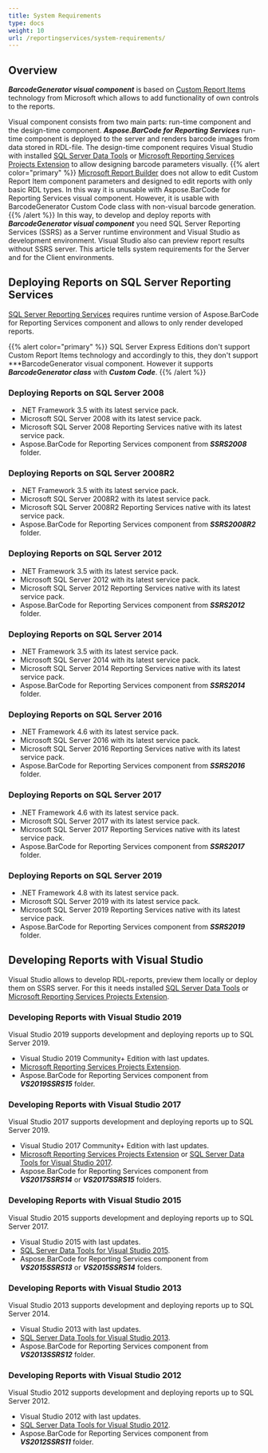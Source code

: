 ```yaml
---
title: System Requirements
type: docs
weight: 10
url: /reportingservices/system-requirements/
---
```

## **Overview**
***BarcodeGenerator visual component*** is based on [Custom Report Items](https://docs.microsoft.com/sql/reporting-services/custom-report-items/custom-report-items) technology from Microsoft which allows to add functionality of own controls to the reports.

Visual component consists from two main parts: run-time component and the design-time component. ***Aspose.BarCode for Reporting Services*** run-time component is deployed to the server and renders barcode images from data stored in RDL-file. The design-time component requires Visual Studio with installed [SQL Server Data Tools](https://docs.microsoft.com/sql/ssdt/download-sql-server-data-tools-ssdt) or [Microsoft Reporting Services Projects Extension](https://marketplace.visualstudio.com/items?itemName=ProBITools.MicrosoftReportProjectsforVisualStudio) to allow designing barcode parameters visually.
{{% alert color="primary" %}} 
[Microsoft Report Builder](https://www.microsoft.com/en-us/download/details.aspx?id=53613) does not allow to edit Custom Report Item component parameters and designed to edit reports with only basic RDL types. In this way it is unusable with Aspose.BarCode for Reporting Services visual component. However, it is usable with BarcodeGenerator Custom Code class with non-visual barcode generation.
{{% /alert %}} 
In this way, to develop and deploy reports with ***BarcodeGenerator visual component*** you need SQL Server Reporting Services (SSRS) as a Server runtime environment and Visual Studio as development environment. Visual Studio also can preview report results without SSRS server. This article tells system requirements for the Server and for the Client environments.

## **Deploying Reports on SQL Server Reporting Services**
[SQL Server Reporting Services](https://docs.microsoft.com/sql/reporting-services/create-deploy-and-manage-mobile-and-paginated-reports) requires runtime version of Aspose.BarCode for Reporting Services component and allows to only render developed reports.

{{% alert color="primary" %}} 
SQL Server Express Editions don't support Custom Report Items technology and accordingly to this, they don't support ***BarcodeGenerator visual component. However it supports ***BarcodeGenerator class*** with ***Custom Code***.
{{% /alert %}}

### **Deploying Reports on SQL Server 2008**
- .NET Framework 3.5 with its latest service pack.
- Microsoft SQL Server 2008 with its latest service pack.
- Microsoft SQL Server 2008 Reporting Services native with its latest service pack.
- Aspose.BarCode for Reporting Services component from ***SSRS2008*** folder.

### **Deploying Reports on SQL Server 2008R2**
- .NET Framework 3.5 with its latest service pack.
- Microsoft SQL Server 2008R2 with its latest service pack.
- Microsoft SQL Server 2008R2 Reporting Services native with its latest service pack.
- Aspose.BarCode for Reporting Services component from ***SSRS2008R2*** folder.

### **Deploying Reports on SQL Server 2012**
- .NET Framework 3.5 with its latest service pack.
- Microsoft SQL Server 2012 with its latest service pack.
- Microsoft SQL Server 2012 Reporting Services native with its latest service pack.
- Aspose.BarCode for Reporting Services component from ***SSRS2012*** folder.

### **Deploying Reports on SQL Server 2014**
- .NET Framework 3.5 with its latest service pack.
- Microsoft SQL Server 2014 with its latest service pack.
- Microsoft SQL Server 2014 Reporting Services native with its latest service pack.
- Aspose.BarCode for Reporting Services component from ***SSRS2014*** folder.

### **Deploying Reports on SQL Server 2016**
- .NET Framework 4.6 with its latest service pack.
- Microsoft SQL Server 2016 with its latest service pack.
- Microsoft SQL Server 2016 Reporting Services native with its latest service pack.
- Aspose.BarCode for Reporting Services component from ***SSRS2016*** folder.

### **Deploying Reports on SQL Server 2017**
- .NET Framework 4.6 with its latest service pack.
- Microsoft SQL Server 2017 with its latest service pack.
- Microsoft SQL Server 2017 Reporting Services native with its latest service pack.
- Aspose.BarCode for Reporting Services component from ***SSRS2017*** folder.

### **Deploying Reports on SQL Server 2019**
- .NET Framework 4.8 with its latest service pack.
- Microsoft SQL Server 2019 with its latest service pack.
- Microsoft SQL Server 2019 Reporting Services native with its latest service pack.
- Aspose.BarCode for Reporting Services component from ***SSRS2019*** folder.

## **Developing Reports with Visual Studio**
Visual Studio allows to develop RDL-reports, preview them locally or deploy them on SSRS server. For this it needs installed [SQL Server Data Tools](https://docs.microsoft.com/sql/ssdt/download-sql-server-data-tools-ssdt) or [Microsoft Reporting Services Projects Extension](https://marketplace.visualstudio.com/items?itemName=ProBITools.MicrosoftReportProjectsforVisualStudio).

### **Developing Reports with Visual Studio 2019**
Visual Studio 2019 supports development and deploying reports up to SQL Server 2019.
- Visual Studio 2019 Community+ Edition with last updates.
- [Microsoft Reporting Services Projects Extension](https://marketplace.visualstudio.com/items?itemName=ProBITools.MicrosoftReportProjectsforVisualStudio).
- Aspose.BarCode for Reporting Services component from ***VS2019SSRS15*** folder.

### **Developing Reports with Visual Studio 2017**
Visual Studio 2017 supports development and deploying reports up to SQL Server 2019.
- Visual Studio 2017 Community+ Edition with last updates.
- [Microsoft Reporting Services Projects Extension](https://marketplace.visualstudio.com/items?itemName=ProBITools.MicrosoftReportProjectsforVisualStudio) or [SQL Server Data Tools for Visual Studio 2017](https://docs.microsoft.com/sql/ssdt/download-sql-server-data-tools-ssdt).
- Aspose.BarCode for Reporting Services component from ***VS2017SSRS14*** or ***VS2017SSRS15*** folders.

### **Developing Reports with Visual Studio 2015**
Visual Studio 2015 supports development and deploying reports up to SQL Server 2017.
- Visual Studio 2015 with last updates.
- [SQL Server Data Tools for Visual Studio 2015](https://docs.microsoft.com/sql/ssdt/previous-releases-of-sql-server-data-tools-ssdt-and-ssdt-bi).
- Aspose.BarCode for Reporting Services component from ***VS2015SSRS13*** or ***VS2015SSRS14*** folders.

### **Developing Reports with Visual Studio 2013**
Visual Studio 2013 supports development and deploying reports up to SQL Server 2014.
- Visual Studio 2013 with last updates.
- [SQL Server Data Tools for Visual Studio 2013](https://docs.microsoft.com/sql/ssdt/previous-releases-of-sql-server-data-tools-ssdt-and-ssdt-bi).
- Aspose.BarCode for Reporting Services component from ***VS2013SSRS12*** folder.

### **Developing Reports with Visual Studio 2012**
Visual Studio 2012 supports development and deploying reports up to SQL Server 2012.
- Visual Studio 2012 with last updates.
- [SQL Server Data Tools for Visual Studio 2012](https://docs.microsoft.com/sql/ssdt/previous-releases-of-sql-server-data-tools-ssdt-and-ssdt-bi).
- Aspose.BarCode for Reporting Services component from ***VS2012SSRS11*** folder.